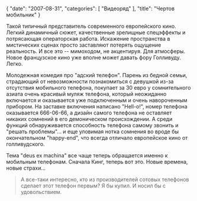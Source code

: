 {
   "date": "2007-08-31",
   "categories": [
      "Видеоряд"
   ],
   "title": "Чертов мобильник"
}

Такой типичный представитель современного европейского кино. Легкий динамичный сюжет, качественные зрелищные спецэффекты и потрясающая операторская работа. Искажение пространства в мистических сценах просто заставляют потерять ощущение реальность. И все это -- мимоходом, не акцентируя. Для атмосферы. Новое французское кино уже вполне может давать фору Голливуду. Легко.

Молодежная комедия про "адский телефон". Парень из бедной семьи, страдающий от невозможности познакомиться с девушкой из-за отсутствия мобильного телефона, покупает за 30 евро у сомнительного азиата очень красивый муляж телефона, который неожиданно включается и оказывается уже подключенным и очень навороченным прибором. На заставке включения написано "Hell-o!", номер телефона оказывается 666-06-66, а дизайн самого телефона не оставляет никаких сомнений в его демоническом происхождении. А среди функций обнаруживается способность телефона самому звонить и "решать проблемы"... и еще уловимая нотка сомнения во вроде бы окончательном "happy-end", что всегда отличало европейское кино от голливудского.

Тема "deus ex machina" все чаще теперь обращается именно к мобильным телефонам. Сначала Кинг, теперь вот это. Новые времена, новые страхи...

> А все-таки интересно, кто из производителей сотовых телефонов сделает этот телефон первым? Я бы купил. И носил бы с удовольствием.
